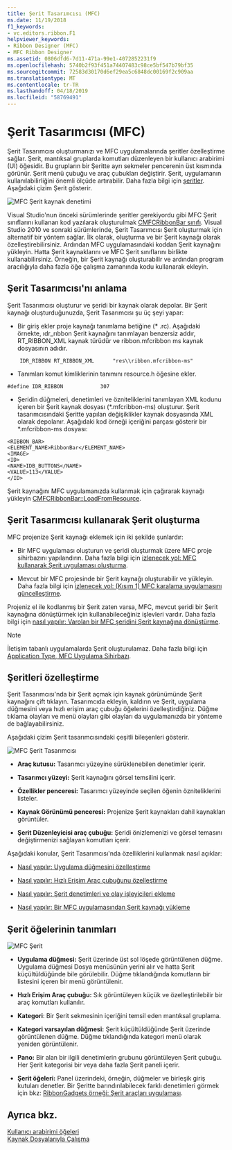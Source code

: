 ```yaml
---
title: Şerit Tasarımcısı (MFC)
ms.date: 11/19/2018
f1_keywords:
- vc.editors.ribbon.F1
helpviewer_keywords:
- Ribbon Designer (MFC)
- MFC Ribbon Designer
ms.assetid: 0806dfd6-7d11-471a-99e1-4072852231f9
ms.openlocfilehash: 5740b2f93f451a74407483c98ce5bf547b79bf35
ms.sourcegitcommit: 72583d30170d6ef29ea5c6848dc00169f2c909aa
ms.translationtype: MT
ms.contentlocale: tr-TR
ms.lasthandoff: 04/18/2019
ms.locfileid: "58769491"
---
```

# <a name="ribbon-designer-mfc"></a>Şerit Tasarımcısı (MFC)

Şerit Tasarımcısı oluşturmanızı ve MFC uygulamalarında şeritler özelleştirme sağlar. Şerit, mantıksal gruplarda komutları düzenleyen bir kullanıcı arabirimi (UI) öğesidir. Bu grupların bir Şeritte ayrı sekmeler pencerenin üst kısmında görünür. Şerit menü çubuğu ve araç çubukları değiştirir. Şerit, uygulamanın kullanılabilirliğini önemli ölçüde artırabilir. Daha fazla bilgi için [şeritler](/windows/desktop/uxguide/cmd-ribbons). Aşağıdaki çizim Şerit gösterir.

![MFC Şerit kaynak denetimi](../mfc/media/ribbon_no_callouts.png "MFC Şerit kaynak denetimi")

Visual Studio'nun önceki sürümlerinde şeritler gerekiyordu gibi MFC Şerit sınıflarını kullanan kod yazılarak oluşturulmak [CMFCRibbonBar sınıfı](../mfc/reference/cmfcribbonbar-class.md). Visual Studio 2010 ve sonraki sürümlerinde, Şerit Tasarımcısı Şerit oluşturmak için alternatif bir yöntem sağlar. İlk olarak, oluşturma ve bir Şerit kaynağı olarak özelleştirebilirsiniz. Ardından MFC uygulamasındaki koddan Şerit kaynağını yükleyin. Hatta Şerit kaynaklarını ve MFC Şerit sınıflarını birlikte kullanabilirsiniz. Örneğin, bir Şerit kaynağı oluşturabilir ve ardından program aracılığıyla daha fazla öğe çalışma zamanında kodu kullanarak ekleyin.

## <a name="understanding-the-ribbon-designer"></a>Şerit Tasarımcısı'nı anlama

Şerit Tasarımcısı oluşturur ve şeridi bir kaynak olarak depolar. Bir Şerit kaynağı oluşturduğunuzda, Şerit Tasarımcısı şu üç şeyi yapar:

- Bir giriş ekler proje kaynağı tanımlama betiğine (* .rc). Aşağıdaki örnekte, ıdr_rıbbon Şerit kaynağını tanımlayan benzersiz addır, RT_RIBBON_XML kaynak türüdür ve ribbon.mfcribbon ms kaynak dosyasının adıdır.

```
    IDR_RIBBON RT_RIBBON_XML      "res\\ribbon.mfcribbon-ms"
```

- Tanımları komut kimliklerinin tanımını resource.h öğesine ekler.

```
#define IDR_RIBBON            307
```

- Şeridin düğmeleri, denetimleri ve özniteliklerini tanımlayan XML kodunu içeren bir Şerit kaynak dosyası (*.mfcribbon-ms) oluşturur. Şerit tasarımcısındaki Şeritte yapılan değişiklikler kaynak dosyasında XML olarak depolanır. Aşağıdaki kod örneği içeriğini parçası gösterir bir \*.mfcribbon-ms dosyası:

```
<RIBBON_BAR>
<ELEMENT_NAME>RibbonBar</ELEMENT_NAME>
<IMAGE>
<ID>
<NAME>IDB_BUTTONS</NAME>
<VALUE>113</VALUE>
</ID>
```

Şerit kaynağını MFC uygulamanızda kullanmak için çağırarak kaynağı yükleyin [CMFCRibbonBar::LoadFromResource](../mfc/reference/cmfcribbonbar-class.md#loadfromresource).

## <a name="creating-a-ribbon-by-using-the-ribbon-designer"></a>Şerit Tasarımcısı kullanarak Şerit oluşturma

MFC projenize Şerit kaynağı eklemek için iki şekilde şunlardır:

- Bir MFC uygulaması oluşturun ve şeridi oluşturmak üzere MFC proje sihirbazını yapılandırın. Daha fazla bilgi için [izlenecek yol: MFC kullanarak Şerit uygulaması oluşturma](../mfc/walkthrough-creating-a-ribbon-application-by-using-mfc.md).

- Mevcut bir MFC projesinde bir Şerit kaynağı oluşturabilir ve yükleyin. Daha fazla bilgi için [izlenecek yol: (Kısım 1) MFC karalama uygulamasını güncelleştirme](../mfc/walkthrough-updating-the-mfc-scribble-application-part-1.md).

Projeniz el ile kodlanmış bir Şerit zaten varsa, MFC, mevcut şeridi bir Şerit kaynağına dönüştürmek için kullanabileceğiniz işlevleri vardır. Daha fazla bilgi için [nasıl yapılır: Varolan bir MFC şeridini Şerit kaynağına dönüştürme](../mfc/how-to-convert-an-existing-mfc-ribbon-to-a-ribbon-resource.md).

> [!NOTE]
>  İletişim tabanlı uygulamalarda Şerit oluşturulamaz. Daha fazla bilgi için [Application Type, MFC Uygulama Sihirbazı](../mfc/reference/application-type-mfc-application-wizard.md).

## <a name="customizing-ribbons"></a>Şeritleri özelleştirme

Şerit Tasarımcısı'nda bir Şerit açmak için kaynak görünümünde Şerit kaynağını çift tıklayın. Tasarımcıda ekleyin, kaldırın ve Şerit, uygulama düğmesini veya hızlı erişim araç çubuğu öğelerini özelleştirdiğiniz. Düğme tıklama olayları ve menü olayları gibi olayları da uygulamanızda bir yönteme de bağlayabilirsiniz.

Aşağıdaki çizim Şerit tasarımcısındaki çeşitli bileşenleri gösterir.

![MFC Şerit Tasarımcısı](../mfc/media/ribbon_designer.png "MFC Şerit Tasarımcısı")

- **Araç kutusu:** Tasarımcı yüzeyine sürüklenebilen denetimler içerir.

- **Tasarımcı yüzeyi:** Şerit kaynağını görsel temsilini içerir.

- **Özellikler penceresi:** Tasarımcı yüzeyinde seçilen öğenin özniteliklerini listeler.

- **Kaynak Görünümü penceresi:** Projenize Şerit kaynakları dahil kaynakları görüntüler.

- **Şerit Düzenleyicisi araç çubuğu:** Şeridi önizlemenizi ve görsel temasını değiştirmenizi sağlayan komutları içerir.

Aşağıdaki konular, Şerit Tasarımcısı'nda özelliklerini kullanmak nasıl açıklar:

- [Nasıl yapılır: Uygulama düğmesini özelleştirme](../mfc/how-to-customize-the-application-button.md)

- [Nasıl yapılır: Hızlı Erişim Araç çubuğunu özelleştirme](../mfc/how-to-customize-the-quick-access-toolbar.md)

- [Nasıl yapılır: Şerit denetimleri ve olay işleyicileri ekleme](../mfc/how-to-add-ribbon-controls-and-event-handlers.md)

- [Nasıl yapılır: Bir MFC uygulamasından Şerit kaynağı yükleme](../mfc/how-to-load-a-ribbon-resource-from-an-mfc-application.md)

## <a name="definitions-of-ribbon-elements"></a>Şerit öğelerinin tanımları

![MFC Şerit](../mfc/media/ribbon.png "MFC Şeridi")

- **Uygulama düğmesi:** Şerit üzerinde üst sol löşede görüntülenen düğme. Uygulama düğmesi Dosya menüsünün yerini alır ve hatta Şerit küçültüldüğünde bile görülebilir. Düğme tıklandığında komutların bir listesini içeren bir menü görüntülenir.

- **Hızlı Erişim Araç çubuğu:** Sık görüntüleyen küçük ve özelleştirilebilir bir araç komutları kullanılır.

- **Kategori**: Bir Şerit sekmesinin içeriğini temsil eden mantıksal gruplama.

- **Kategori varsayılan düğmesi:** Şerit küçültüldüğünde Şerit üzerinde görüntülenen düğme. Düğme tıklandığında kategori menü olarak yeniden görüntülenir.

- **Pano:** Bir alan bir ilgili denetimlerin grubunu görüntüleyen Şerit çubuğu. Her Şerit kategorisi bir veya daha fazla Şerit paneli içerir.

- **Şerit öğeleri:** Panel üzerindeki, örneğin, düğmeler ve birleşik giriş kutuları denetler. Bir Şeritte barındırılabilecek farklı denetimleri görmek için bkz: [RibbonGadgets örneği: Şerit araçları uygulaması](../overview/visual-cpp-samples.md).

## <a name="see-also"></a>Ayrıca bkz.

[Kullanıcı arabirimi öğeleri](../mfc/user-interface-elements-mfc.md)<br/>
[Kaynak Dosyalarıyla Çalışma](../windows/working-with-resource-files.md)
